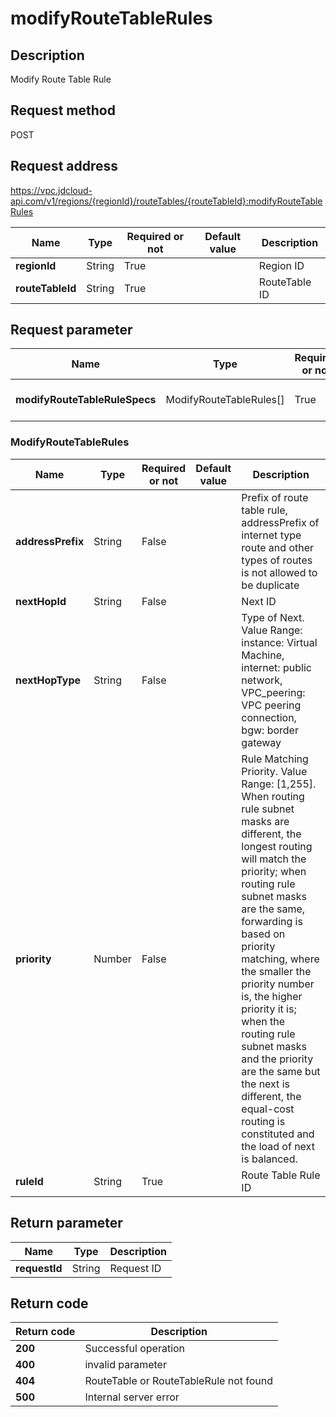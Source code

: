 # modifyRouteTableRules


## Description
Modify Route Table Rule

## Request method
POST

## Request address
https://vpc.jdcloud-api.com/v1/regions/{regionId}/routeTables/{routeTableId}:modifyRouteTableRules

|Name|Type|Required or not|Default value|Description|
|---|---|---|---|---|
|**regionId**|String|True||Region ID|
|**routeTableId**|String|True||RouteTable ID|

## Request parameter
|Name|Type|Required or not|Default value|Description|
|---|---|---|---|---|
|**modifyRouteTableRuleSpecs**|ModifyRouteTableRules[]|True||Route Table Rule Information|

### ModifyRouteTableRules
|Name|Type|Required or not|Default value|Description|
|---|---|---|---|---|
|**addressPrefix**|String|False||Prefix of route table rule, addressPrefix of internet type route and other types of routes is not allowed to be duplicate|
|**nextHopId**|String|False||Next ID|
|**nextHopType**|String|False||Type of Next. Value Range: instance: Virtual Machine, internet: public network, VPC_peering: VPC peering connection, bgw: border gateway|
|**priority**|Number|False||Rule Matching Priority. Value Range: [1,255]. When routing rule subnet masks are different, the longest routing will match the priority; when routing rule subnet masks are the same, forwarding is based on priority matching, where the smaller the priority number is, the higher priority it is; when the routing rule subnet masks and the priority are the same but the next is different, the equal-cost routing is constituted and the load of next is balanced.|
|**ruleId**|String|True||Route Table Rule ID|

## Return parameter
|Name|Type|Description|
|---|---|---|
|**requestId**|String|Request ID|



## Return code
|Return code|Description|
|---|---|
|**200**|Successful operation|
|**400**|invalid parameter|
|**404**|RouteTable or RouteTableRule not found|
|**500**|Internal server error|
